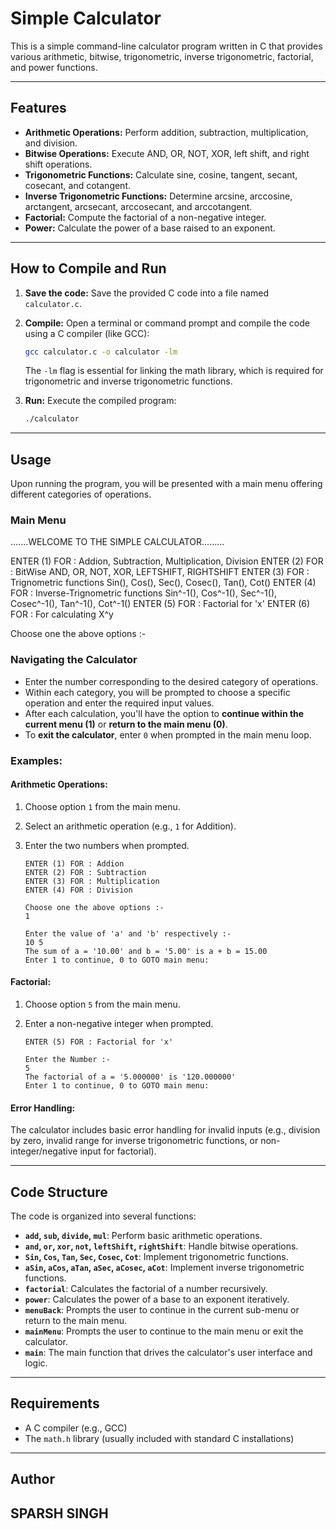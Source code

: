 # Simple Calculator

This is a simple command-line calculator program written in C that provides various arithmetic, bitwise, trigonometric, inverse trigonometric, factorial, and power functions.

---

## Features

* **Arithmetic Operations:** Perform addition, subtraction, multiplication, and division.
* **Bitwise Operations:** Execute AND, OR, NOT, XOR, left shift, and right shift operations.
* **Trigonometric Functions:** Calculate sine, cosine, tangent, secant, cosecant, and cotangent.
* **Inverse Trigonometric Functions:** Determine arcsine, arccosine, arctangent, arcsecant, arccosecant, and arccotangent.
* **Factorial:** Compute the factorial of a non-negative integer.
* **Power:** Calculate the power of a base raised to an exponent.

---

## How to Compile and Run

1.  **Save the code:** Save the provided C code into a file named `calculator.c`.
2.  **Compile:** Open a terminal or command prompt and compile the code using a C compiler (like GCC):

    ```bash
    gcc calculator.c -o calculator -lm
    ```
    The `-lm` flag is essential for linking the math library, which is required for trigonometric and inverse trigonometric functions.

3.  **Run:** Execute the compiled program:

    ```bash
    ./calculator
    ```

---

## Usage

Upon running the program, you will be presented with a main menu offering different categories of operations.

### Main Menu

.......WELCOME TO THE SIMPLE CALCULATOR.........

ENTER (1) FOR : Addion, Subtraction, Multiplication, Division
ENTER (2) FOR : BitWise AND, OR, NOT, XOR, LEFTSHIFT, RIGHTSHIFT
ENTER (3) FOR : Trignometric functions Sin(), Cos(), Sec(), Cosec(), Tan(), Cot()
ENTER (4) FOR : Inverse-Trignometric functions Sin^-1(), Cos^-1(), Sec^-1(), Cosec^-1(), Tan^-1(), Cot^-1()
ENTER (5) FOR : Factorial for 'x'
ENTER (6) FOR : For calculating X^y

Choose one the above options :-

### Navigating the Calculator

* Enter the number corresponding to the desired category of operations.
* Within each category, you will be prompted to choose a specific operation and enter the required input values.
* After each calculation, you'll have the option to **continue within the current menu (1)** or **return to the main menu (0)**.
* To **exit the calculator**, enter `0` when prompted in the main menu loop.

### Examples:

#### Arithmetic Operations:

1.  Choose option `1` from the main menu.
2.  Select an arithmetic operation (e.g., `1` for Addition).
3.  Enter the two numbers when prompted.

    ```
    ENTER (1) FOR : Addion
    ENTER (2) FOR : Subtraction
    ENTER (3) FOR : Multiplication
    ENTER (4) FOR : Division

    Choose one the above options :-
    1

    Enter the value of 'a' and 'b' respectively :-
    10 5
    The sum of a = '10.00' and b = '5.00' is a + b = 15.00
    Enter 1 to continue, 0 to GOTO main menu:
    ```

#### Factorial:

1.  Choose option `5` from the main menu.
2.  Enter a non-negative integer when prompted.

    ```
    ENTER (5) FOR : Factorial for 'x'

    Enter the Number :-
    5
    The factorial of a = '5.000000' is '120.000000'
    Enter 1 to continue, 0 to GOTO main menu:
    ```

#### Error Handling:

The calculator includes basic error handling for invalid inputs (e.g., division by zero, invalid range for inverse trigonometric functions, or non-integer/negative input for factorial).

---

## Code Structure

The code is organized into several functions:

* **`add`, `sub`, `divide`, `mul`**: Perform basic arithmetic operations.
* **`and`, `or`, `xor`, `not`, `leftShift`, `rightShift`**: Handle bitwise operations.
* **`Sin`, `Cos`, `Tan`, `Sec`, `Cosec`, `Cot`**: Implement trigonometric functions.
* **`aSin`, `aCos`, `aTan`, `aSec`, `aCosec`, `aCot`**: Implement inverse trigonometric functions.
* **`factorial`**: Calculates the factorial of a number recursively.
* **`power`**: Calculates the power of a base to an exponent iteratively.
* **`menuBack`**: Prompts the user to continue in the current sub-menu or return to the main menu.
* **`mainMenu`**: Prompts the user to continue to the main menu or exit the calculator.
* **`main`**: The main function that drives the calculator's user interface and logic.

---

## Requirements

* A C compiler (e.g., GCC)
* The `math.h` library (usually included with standard C installations)

---

## Author
SPARSH SINGH
---
